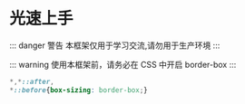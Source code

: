 # 光速上手

::: danger 警告
本框架仅用于学习交流,请勿用于生产环境
:::

::: warning
使用本框架前，请务必在 CSS 中开启 border-box
:::

```css
*,*::after,
*::before{box-sizing: border-box;}
```


